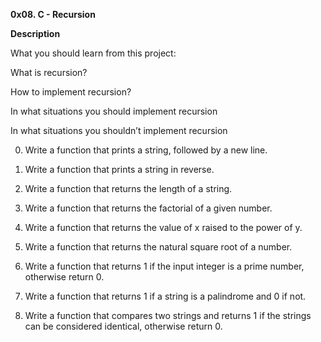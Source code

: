 **0x08. C - Recursion**

**Description**

What you should learn from this project:

What is recursion?

How to implement recursion?

In what situations you should implement recursion

In what situations you shouldn’t implement recursion

0. Write a function that prints a string, followed by a new line.

1. Write a function that prints a string in reverse.

2. Write a function that returns the length of a string.

3. Write a function that returns the factorial of a given number.

4. Write a function that returns the value of x raised to the power of y.

5. Write a function that returns the natural square root of a number.

6. Write a function that returns 1 if the input integer is a prime number, otherwise return 0.

100. Write a function that returns 1 if a string is a palindrome and 0 if not.

101. Write a function that compares two strings and returns 1 if the strings can be considered identical, otherwise return 0.
